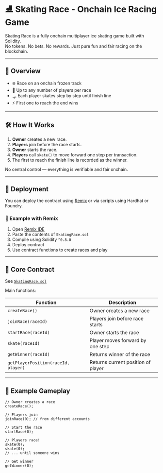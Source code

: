 # ⛸️ Skating Race - Onchain Ice Racing Game   
       
Skating Race is a fully onchain multiplayer ice skating game built with Solidity.     
No tokens. No bets. No rewards. Just pure fun and fair racing on the blockchain.    
   
---   
    
## 🚀 Overview    
  
- ❄️ Race on an onchain frozen track   
- 🧊 Up to any number of players per race   
- 🛷 Each player skates step by step until finish line 
- ⚡ First one to reach the end wins   
    
---
  
## 🛠️ How It Works

1. **Owner** creates a new race.
2. **Players** join before the race starts.
3. **Owner** starts the race. 
4. **Players** call `skate()` to move forward one step per transaction.
5. The first to reach the finish line is recorded as the winner.

No central control — everything is verifiable and fair onchain.

---

## 🔧 Deployment

You can deploy the contract using [Remix](https://remix.ethereum.org/) or via scripts using Hardhat or Foundry.

### 🧪 Example with Remix

1. Open [Remix IDE](https://remix.ethereum.org/)
2. Paste the contents of `SkatingRace.sol`
3. Compile using Solidity `^0.8.0`
4. Deploy contract
5. Use contract functions to create races and play

---

## 🧩 Core Contract

See [`SkatingRace.sol`](./SkatingRace.sol)

Main functions:

| Function | Description |
|----------|-------------|
| `createRace()` | Owner creates a new race |
| `joinRace(raceId)` | Players join before race starts |
| `startRace(raceId)` | Owner starts the race |
| `skate(raceId)` | Player moves forward by one step |
| `getWinner(raceId)` | Returns winner of the race |
| `getPlayerPosition(raceId, player)` | Returns current position of player |

---

## 👀 Example Gameplay

```solidity
// Owner creates a race
createRace();

// Players join
joinRace(0); // from different accounts

// Start the race
startRace(0);

// Players race!
skate(0);
skate(0);
// ... until someone wins

// Get winner
getWinner(0);
